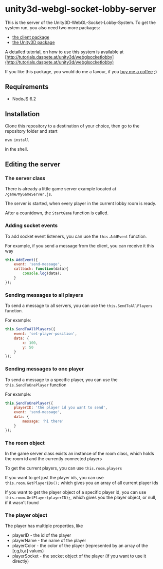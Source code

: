# unity3d-webgl-socket-lobby-server

This is the server of the Unity3D-WebGL-Socket-Lobby-System.
To get the system run, you also need two more packages:

* [the client package](https://github.com/daspete/unity3d-webgl-socket-lobby-client)
* [the Unity3D package](https://github.com/daspete/unity3d-webgl-socket-lobby-package)

A detailed tutorial, on how to use this system is available at [http://tutorials.daspete.at/unity3d/webglsocketlobby](http://tutorials.daspete.at/unity3d/webglsocketlobby)

If you like this package, you would do me a favour, if you [buy me a coffee](https://www.paypal.com/cgi-bin/webscr?cmd=_s-xclick&hosted_button_id=ZWWDTMU7SM9NY) ;)

## Requirements
* NodeJS 6.2

## Installation
Clone this repository to a destination of your choice, then go to the repository folder and start
```
nvm install
```

in the shell.

## Editing the server

### The server class
There is already a little game server example located at `/game/MyGameServer.js`.

The server is started, when every player in the current lobby room is ready.

After a countdown, the `StartGame` function is called.

### Adding socket events
To add socket event listeners, you can use the `this.AddEvent` function.

For example, if you send a message from the client, you can receive it this way

```javascript
this.AddEvent({
    event: 'send-message',
    callback: function(data){
        console.log(data);
    }
});
```

### Sending messages to all players
To send a message to all servers, you can use the `this.SendToAllPlayers` function.

For example: 
```javascript
this.SendToAllPlayers({
    event: 'set-player-position',
    data: {
        x: 100,
        y: 50
    }
});
```

### Sending messages to one player
To send a message to a specific player, you can use the `this.SendToOnePlayer` function

For example:
```javascript
this.SendToOnePlayer({
    playerID: 'the player id you want to send',
    event: 'send-message',
    data: {
        message: 'hi there'
    }
});
```

### The room object
In the game server class exists an instance of the room class, which holds the room id and the currently connected players

To get the current players, you can use `this.room.players`

If you want to get just the player ids, you can use `this.room.GetPlayerIDs();` which gives you an array of all current player ids

If you want to get the player object of a specific player id, you can use `this.room.GetPlayer(playerID);`, which gives you the player object, or null, if it wasn't found

### The player object
The player has multiple properties, like

* playerID - the id of the player
* playerName - the name of the player
* playerColor - the color of the player (represented by an array of the [r,g,b,a] values)
* playerSocket - the socket object of the player (if you want to use it directly)

